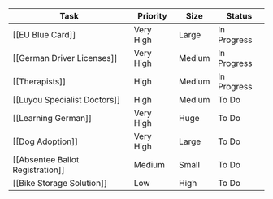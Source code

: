 | Task | Priority | Size | Status |
| --- | --- | --- | --- |
| [[EU Blue Card]] | Very High | Large | In Progress |
| [[German Driver Licenses]] | Very High | Medium | In Progress |
| [[Therapists]] | High | Medium | In Progress |
| [[Luyou Specialist Doctors]] | High | Medium | To Do |
| [[Learning German]] | Very High | Huge | To Do |
| [[Dog Adoption]] | Very High | Large | To Do |
| [[Absentee Ballot Registration]] | Medium | Small | To Do |
| [[Bike Storage Solution]] | Low | High | To Do |
